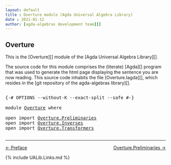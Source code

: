 ```yaml
---
layout: default
title : Overture module (Agda Universal Algebra Library)
date : 2021-01-12
author: [agda-algebras development team][]
---
```


## <a id="overture">Overture</a>

This is the [Overture][] module of the [Agda Universal Algebra Library][].

The source code for this module comprises the (literate) [Agda][] program that was used to generate the html page displaying the sentence you are now reading. This source code inhabits the file [Overture.lagda][], which resides in the [git repository of the agda-algebras library][].

<pre class="Agda">

<a id="553" class="Symbol">{-#</a> <a id="557" class="Keyword">OPTIONS</a> <a id="565" class="Pragma">--without-K</a> <a id="577" class="Pragma">--exact-split</a> <a id="591" class="Pragma">--safe</a> <a id="598" class="Symbol">#-}</a>

<a id="603" class="Keyword">module</a> <a id="610" href="Overture.html" class="Module">Overture</a> <a id="619" class="Keyword">where</a>

<a id="626" class="Keyword">open</a> <a id="631" class="Keyword">import</a> <a id="638" href="Overture.Preliminaries.html" class="Module">Overture.Preliminaries</a>
<a id="661" class="Keyword">open</a> <a id="666" class="Keyword">import</a> <a id="673" href="Overture.Inverses.html" class="Module">Overture.Inverses</a>
<a id="691" class="Keyword">open</a> <a id="696" class="Keyword">import</a> <a id="703" href="Overture.Transformers.html" class="Module">Overture.Transformers</a>

</pre>

--------------------------------------

[← Preface](Preface.html)
<span style="float:right;">[Overture.Preliminaries →](Overture.Preliminaries.html)</span>

{% include UALib.Links.md %}

[agda-algebras development team]: https://github.com/ualib/agda-algebras#the-agda-algebras-development-team
